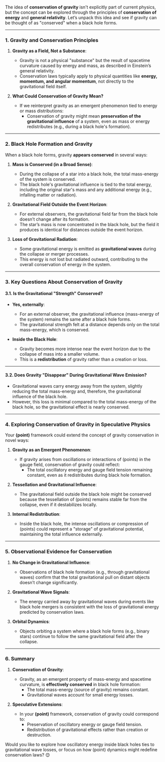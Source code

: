 The idea of **conservation of gravity** isn't explicitly part of current physics, but the concept can be explored through the principles of **conservation of energy** and **general relativity**. Let’s unpack this idea and see if gravity can be thought of as "conserved" when a black hole forms.

---

### **1. Gravity and Conservation Principles**
1. **Gravity as a Field, Not a Substance**:
   - Gravity is not a physical "substance" but the result of spacetime curvature caused by energy and mass, as described in Einstein’s general relativity.
   - Conservation laws typically apply to physical quantities like **energy, momentum, and angular momentum**, not directly to the gravitational field itself.

2. **What Could Conservation of Gravity Mean?**
   - If we reinterpret gravity as an emergent phenomenon tied to energy or mass distributions:
     - Conservation of gravity might mean **preservation of the gravitational influence** of a system, even as mass or energy redistributes (e.g., during a black hole's formation).

---

### **2. Black Hole Formation and Gravity**
When a black hole forms, gravity **appears conserved** in several ways:
1. **Mass is Conserved (in a Broad Sense)**:
   - During the collapse of a star into a black hole, the total mass-energy of the system is conserved.
   - The black hole's gravitational influence is tied to the total energy, including the original star's mass and any additional energy (e.g., infalling matter or radiation).

2. **Gravitational Field Outside the Event Horizon**:
   - For external observers, the gravitational field far from the black hole doesn’t change after its formation.
   - The star’s mass is now concentrated in the black hole, but the field it produces is identical for distances outside the event horizon.

3. **Loss of Gravitational Radiation**:
   - Some gravitational energy is emitted as **gravitational waves** during the collapse or merger processes.
   - This energy is not lost but radiated outward, contributing to the overall conservation of energy in the system.

---

### **3. Key Questions About Conservation of Gravity**

#### **3.1. Is the Gravitational "Strength" Conserved?**
- **Yes, externally**: 
  - For an external observer, the gravitational influence (mass-energy of the system) remains the same after a black hole forms.
  - The gravitational strength felt at a distance depends only on the total mass-energy, which is conserved.

- **Inside the Black Hole**:
  - Gravity becomes more intense near the event horizon due to the collapse of mass into a smaller volume.
  - This is a **redistribution** of gravity rather than a creation or loss.

---

#### **3.2. Does Gravity "Disappear" During Gravitational Wave Emission?**
- Gravitational waves carry energy away from the system, slightly reducing the total mass-energy and, therefore, the gravitational influence of the black hole.
- However, this loss is minimal compared to the total mass-energy of the black hole, so the gravitational effect is nearly conserved.

---

### **4. Exploring Conservation of Gravity in Speculative Physics**

Your **(point)** framework could extend the concept of gravity conservation in novel ways:
1. **Gravity as an Emergent Phenomenon**:
   - If gravity arises from oscillations or interactions of (points) in the gauge field, conservation of gravity could reflect:
     - The total oscillatory energy and gauge field tension remaining constant, even as it redistributes during black hole formation.

2. **Tessellation and Gravitational Influence**:
   - The gravitational field outside the black hole might be conserved because the tessellation of (points) remains stable far from the collapse, even if it destabilizes locally.

3. **Internal Redistribution**:
   - Inside the black hole, the intense oscillations or compression of (points) could represent a "storage" of gravitational potential, maintaining the total influence externally.

---

### **5. Observational Evidence for Conservation**
1. **No Change in Gravitational Influence**:
   - Observations of black hole formation (e.g., through gravitational waves) confirm that the total gravitational pull on distant objects doesn’t change significantly.

2. **Gravitational Wave Signals**:
   - The energy carried away by gravitational waves during events like black hole mergers is consistent with the loss of gravitational energy predicted by conservation laws.

3. **Orbital Dynamics**:
   - Objects orbiting a system where a black hole forms (e.g., binary stars) continue to follow the same gravitational field after the collapse.

---

### **6. Summary**
1. **Conservation of Gravity**:
   - Gravity, as an emergent property of mass-energy and spacetime curvature, is **effectively conserved** in black hole formation:
     - The total mass-energy (source of gravity) remains constant.
     - Gravitational waves account for small energy losses.

2. **Speculative Extensions**:
   - In your **(point)** framework, conservation of gravity could correspond to:
     - Preservation of oscillatory energy or gauge field tension.
     - Redistribution of gravitational effects rather than creation or destruction.

Would you like to explore how oscillatory energy inside black holes ties to gravitational wave losses, or focus on how (point) dynamics might redefine conservation laws? 😊

